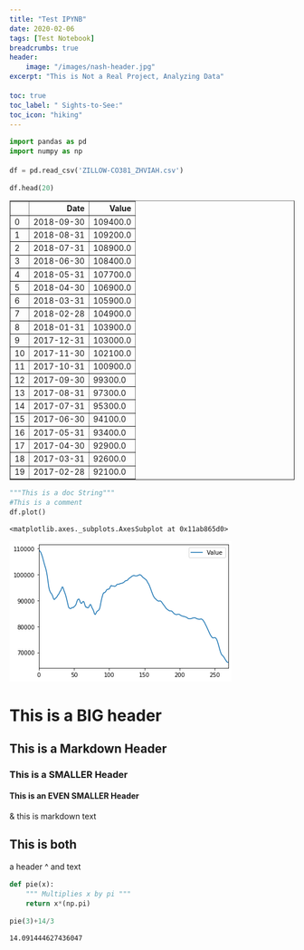 ```yaml
---
title: "Test IPYNB"
date: 2020-02-06
tags: [Test Notebook]
breadcrumbs: true
header:
    image: "/images/nash-header.jpg"
excerpt: "This is Not a Real Project, Analyzing Data"

toc: true
toc_label: " Sights-to-See:"
toc_icon: "hiking"
---
```


```python
import pandas as pd
import numpy as np

df = pd.read_csv('ZILLOW-CO381_ZHVIAH.csv')
```


```python
df.head(20)
```




<div>
<style scoped>
    .dataframe tbody tr th:only-of-type {
        vertical-align: middle;
    }

    .dataframe tbody tr th {
        vertical-align: top;
    }

    .dataframe thead th {
        text-align: right;
    }
</style>
<table border="1" class="dataframe">
  <thead>
    <tr style="text-align: right;">
      <th></th>
      <th>Date</th>
      <th>Value</th>
    </tr>
  </thead>
  <tbody>
    <tr>
      <td>0</td>
      <td>2018-09-30</td>
      <td>109400.0</td>
    </tr>
    <tr>
      <td>1</td>
      <td>2018-08-31</td>
      <td>109200.0</td>
    </tr>
    <tr>
      <td>2</td>
      <td>2018-07-31</td>
      <td>108900.0</td>
    </tr>
    <tr>
      <td>3</td>
      <td>2018-06-30</td>
      <td>108400.0</td>
    </tr>
    <tr>
      <td>4</td>
      <td>2018-05-31</td>
      <td>107700.0</td>
    </tr>
    <tr>
      <td>5</td>
      <td>2018-04-30</td>
      <td>106900.0</td>
    </tr>
    <tr>
      <td>6</td>
      <td>2018-03-31</td>
      <td>105900.0</td>
    </tr>
    <tr>
      <td>7</td>
      <td>2018-02-28</td>
      <td>104900.0</td>
    </tr>
    <tr>
      <td>8</td>
      <td>2018-01-31</td>
      <td>103900.0</td>
    </tr>
    <tr>
      <td>9</td>
      <td>2017-12-31</td>
      <td>103000.0</td>
    </tr>
    <tr>
      <td>10</td>
      <td>2017-11-30</td>
      <td>102100.0</td>
    </tr>
    <tr>
      <td>11</td>
      <td>2017-10-31</td>
      <td>100900.0</td>
    </tr>
    <tr>
      <td>12</td>
      <td>2017-09-30</td>
      <td>99300.0</td>
    </tr>
    <tr>
      <td>13</td>
      <td>2017-08-31</td>
      <td>97300.0</td>
    </tr>
    <tr>
      <td>14</td>
      <td>2017-07-31</td>
      <td>95300.0</td>
    </tr>
    <tr>
      <td>15</td>
      <td>2017-06-30</td>
      <td>94100.0</td>
    </tr>
    <tr>
      <td>16</td>
      <td>2017-05-31</td>
      <td>93400.0</td>
    </tr>
    <tr>
      <td>17</td>
      <td>2017-04-30</td>
      <td>92900.0</td>
    </tr>
    <tr>
      <td>18</td>
      <td>2017-03-31</td>
      <td>92600.0</td>
    </tr>
    <tr>
      <td>19</td>
      <td>2017-02-28</td>
      <td>92100.0</td>
    </tr>
  </tbody>
</table>
</div>




```python
"""This is a doc String"""
#This is a comment
df.plot()
```




    <matplotlib.axes._subplots.AxesSubplot at 0x11ab865d0>




![png](/images/output_2_1.png)

# This is a BIG header
## This is a Markdown Header
### This is a SMALLER Header
#### This is an EVEN SMALLER Header
& this is markdown text

## This is both
a header ^ and text


```python
def pie(x):
    """ Multiplies x by pi """
    return x*(np.pi)
```


```python
pie(3)+14/3
```




    14.091444627436047



